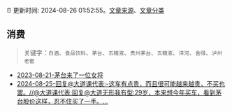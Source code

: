 :alarm_clock: 更新时间: 2024-08-26 01:52:55。[文章来源](/README.md)、[文章分类](/TAGS.md)

## 消费


> 关键字：`白酒`、`食品饮料`、`茅台`、`五粮液`、`贵州茅台`、`五粮液`、`洋河`、`舍得`、`泸州老窖`



- [2023-08-21-茅台来了一位女将](https://www.aicaijing.com.cn/article/18587) 
- [2024-08-25-回复@大道课代表:-这车有点贵，而且很可能越来越贵，不买也罢。//@大道课代表:回复@大道无形我有型:29岁，本来想今年买车，看到茅台股价这样，忍不住买了一手。...](https://xueqiu.com/1247347556/302267719) 
